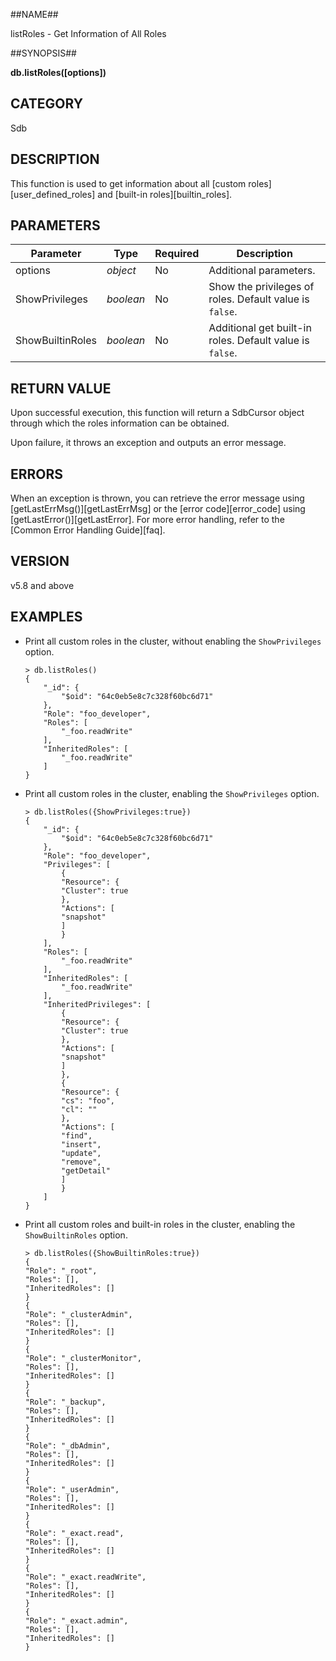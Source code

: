 ##NAME##

listRoles - Get Information of All Roles

##SYNOPSIS##

**db.listRoles([options])**

## CATEGORY ##

Sdb

## DESCRIPTION ##

This function is used to get information about all [custom roles][user_defined_roles] and [built-in roles][builtin_roles].

## PARAMETERS ##

| Parameter        | Type       | Required | Description                                                            |
|------------------|------------|----------|------------------------------------------------------------------------|
| options          | _object_   | No       | Additional parameters.                                                 |
| ShowPrivileges   | _boolean_  | No       | Show the privileges of roles. Default value is `false`.               |
| ShowBuiltinRoles | _boolean_  | No       | Additional get built-in roles. Default value is `false`.              |

## RETURN VALUE ##

Upon successful execution, this function will return a SdbCursor object through which the roles information can be obtained.

Upon failure, it throws an exception and outputs an error message.

## ERRORS ##

When an exception is thrown, you can retrieve the error message using [getLastErrMsg()][getLastErrMsg] or the [error code][error_code] using [getLastError()][getLastError]. For more error handling, refer to the [Common Error Handling Guide][faq].

## VERSION ##

v5.8 and above

## EXAMPLES ##

- Print all custom roles in the cluster, without enabling the `ShowPrivileges` option.

    ```lang-javascript
    > db.listRoles()
    {
        "_id": {
            "$oid": "64c0eb5e8c7c328f60bc6d71"
        },
        "Role": "foo_developer",
        "Roles": [
            "_foo.readWrite"
        ],
        "InheritedRoles": [
            "_foo.readWrite"
        ]
    }
    ```

- Print all custom roles in the cluster, enabling the `ShowPrivileges` option.

    ```lang-javascript
    > db.listRoles({ShowPrivileges:true})
    {
        "_id": {
            "$oid": "64c0eb5e8c7c328f60bc6d71"
        },
        "Role": "foo_developer",
        "Privileges": [
            {
            "Resource": {
            "Cluster": true
            },
            "Actions": [
            "snapshot"
            ]
            }
        ],
        "Roles": [
            "_foo.readWrite"
        ],
        "InheritedRoles": [
            "_foo.readWrite"
        ],
        "InheritedPrivileges": [
            {
            "Resource": {
            "Cluster": true
            },
            "Actions": [
            "snapshot"
            ]
            },
            {
            "Resource": {
            "cs": "foo",
            "cl": ""
            },
            "Actions": [
            "find",
            "insert",
            "update",
            "remove",
            "getDetail"
            ]
            }
        ]
    }
    ```

- Print all custom roles and built-in roles in the cluster, enabling the `ShowBuiltinRoles` option.
    ```lang-javascript
    > db.listRoles({ShowBuiltinRoles:true})
    {
    "Role": "_root",
    "Roles": [],
    "InheritedRoles": []
    }
    {
    "Role": "_clusterAdmin",
    "Roles": [],
    "InheritedRoles": []
    }
    {
    "Role": "_clusterMonitor",
    "Roles": [],
    "InheritedRoles": []
    }
    {
    "Role": "_backup",
    "Roles": [],
    "InheritedRoles": []
    }
    {
    "Role": "_dbAdmin",
    "Roles": [],
    "InheritedRoles": []
    }
    {
    "Role": "_userAdmin",
    "Roles": [],
    "InheritedRoles": []
    }
    {
    "Role": "_exact.read",
    "Roles": [],
    "InheritedRoles": []
    }
    {
    "Role": "_exact.readWrite",
    "Roles": [],
    "InheritedRoles": []
    }
    {
    "Role": "_exact.admin",
    "Roles": [],
    "InheritedRoles": []
    }
    ```

[^_^]: 
    All references and links used in this document
[getLastErrMsg]: manual/Manual/Sequoiadb_Command/Global/getLastErrMsg.md
[getLastError]: manual/Manual/Sequoiadb_Command/Global/getLastError.md
[faq]: manual/FAQ/faq_sdb.md
[error_code]: manual/Manual/Sequoiadb_error_code.md
[user_defined_roles]: manual/Distributed_Engine/Maintainance/Security/Role_Based_Access_Control/user_defined_roles.md
[builtin_roles]: manual/Distributed_Engine/Maintainance/Security/Role_Based_Access_Control/builtin_roles.md